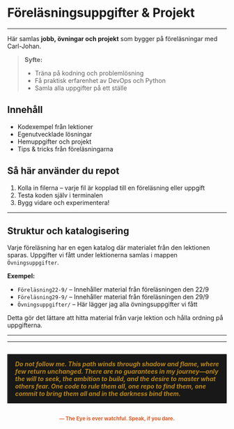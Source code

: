 
# Föreläsningsuppgifter & Projekt

---

Här samlas **jobb, övningar och projekt** som bygger på föreläsningar med Carl-Johan.

> **Syfte:**
> - Träna på kodning och problemlösning
> - Få praktisk erfarenhet av DevOps och Python
> - Samla alla uppgifter på ett ställe

## Innehåll

- Kodexempel från lektioner
- Egenutvecklade lösningar
- Hemuppgifter och projekt
- Tips & tricks från föreläsningarna

## Så här använder du repot

1. Kolla in filerna – varje fil är kopplad till en föreläsning eller uppgift
2. Testa koden själv i terminalen
3. Bygg vidare och experimentera!

---

## Struktur och katalogisering

Varje föreläsning har en egen katalog där materialet från den lektionen sparas. Uppgifter vi fått under lektionerna samlas i mappen `Övningsuppgifter`.

**Exempel:**

- `Föreläsning22-9/` – Innehåller material från föreläsningen den 22/9
- `Föreläsning29-9/` – Innehåller material från föreläsningen den 29/9
- `Övningsuppgifter/` – Här lägger jag alla övningsuppgifter vi fått

Detta gör det lättare att hitta material från varje lektion och hålla ordning på uppgifterna.

---



---



<blockquote style="font-style:italic; color:#b8860b; border-left: 4px solid #222; background: #181818; padding: 1em; margin: 2em 0;">
<b>Do not follow me. This path winds through shadow and flame, where few return unchanged. There are no guarantees in my journey—only the will to seek, the ambition to build, and the desire to master what others fear. One code to rule them all, one repo to find them, one commit to bring them all and in the darkness bind them.</b>
</blockquote>

<div align="center" style="color:#e25822; font-weight:bold;">
<sub>— The Eye is ever watchful. Speak, if you dare.</sub>
</div>

<div align="right" 
